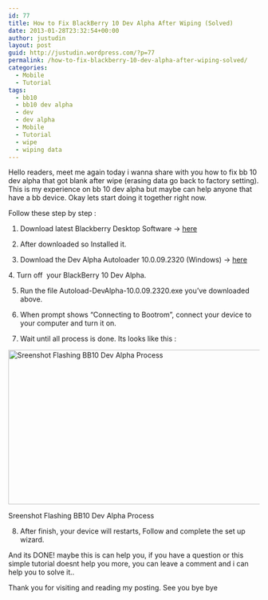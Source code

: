 ```yaml
---
id: 77
title: How to Fix BlackBerry 10 Dev Alpha After Wiping (Solved)
date: 2013-01-28T23:32:54+00:00
author: justudin
layout: post
guid: http://justudin.wordpress.com/?p=77
permalink: /how-to-fix-blackberry-10-dev-alpha-after-wiping-solved/
categories:
  - Mobile
  - Tutorial
tags:
  - bb10
  - bb10 dev alpha
  - dev
  - dev alpha
  - Mobile
  - Tutorial
  - wipe
  - wiping data
---
```

Hello readers, meet me again today i wanna share with you how to fix bb 10 dev alpha that got blank after wipe (erasing data go back to factory setting). This is my experience on bb 10 dev alpha but maybe can help anyone that have a bb device. Okay lets start doing it together right now.

<!--more-->

Follow these step by step :

1. Download latest Blackberry Desktop Software -> <a title="BB Desktop Manager" href="http://us.blackberry.com/software/desktop.html" target="_blank">here</a>

2. After downloaded so Installed it.

3. Download the Dev Alpha Autoloader 10.0.09.2320 (Windows) -> <a title="BB10 dev alpha autoloader" href="https://developer.blackberry.com/native/downloads/fetch/Autoload-DevAlpha-10.0.09.2320.exe" target="_blank">here</a>

4. Turn off  your BlackBerry 10 Dev Alpha.

5. Run the file Autoload-DevAlpha-10.0.09.2320.exe you&#8217;ve downloaded above.

6. When prompt shows “Connecting to Bootrom”, connect your device to your computer and turn it on.

7. Wait until all process is done. Its looks like this :<figure id="attachment_78" style="width: 625px" class="wp-caption aligncenter">

[<img class="size-full wp-image-78" alt="Sreenshot Flashing BB10 Dev Alpha Process" src="https://justudin.com/files/uploads/2013/01/flashing-bb10-dev-alpha.png" width="625" height="309" />](https://justudin.com/files/uploads/2013/01/flashing-bb10-dev-alpha.png)<figcaption class="wp-caption-text">Sreenshot Flashing BB10 Dev Alpha Process</figcaption></figure> 

8. After finish, your device will restarts, Follow and complete the set up wizard.

And its DONE! maybe this is can help you, if you have a question or this simple tutorial doesnt help you more, you can leave a comment and i can help you to solve it..

Thank you for visiting and reading my posting. See you bye bye